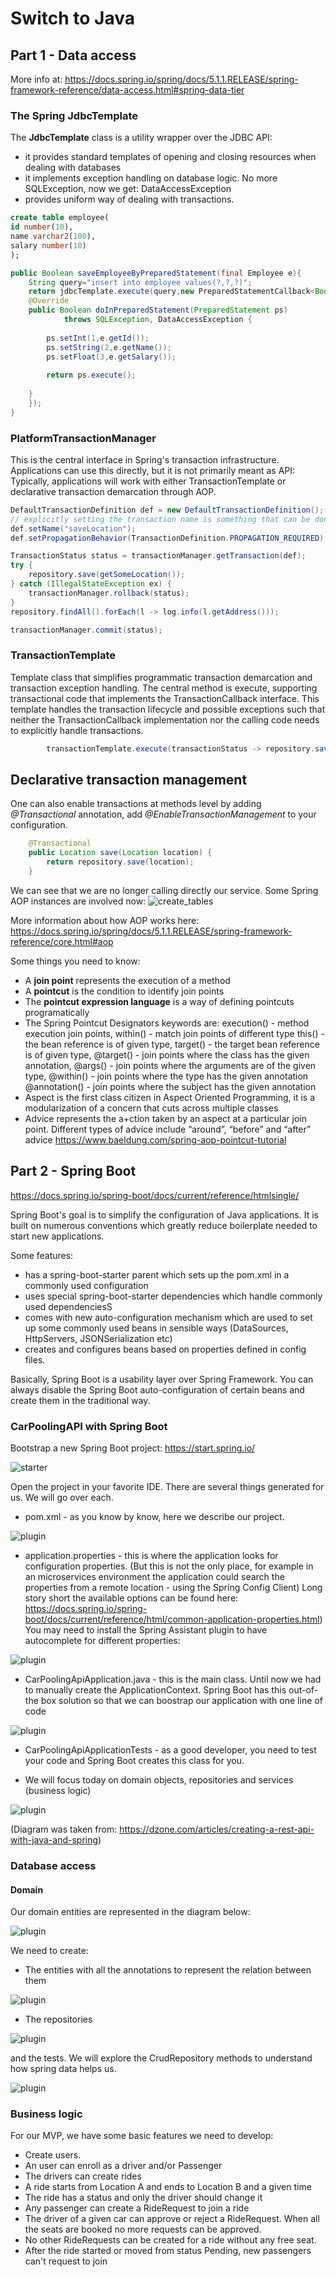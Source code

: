 # Switch to Java
## Part 1 - Data access

More info at:
https://docs.spring.io/spring/docs/5.1.1.RELEASE/spring-framework-reference/data-access.html#spring-data-tier

### The Spring JdbcTemplate

The **JdbcTemplate** class is a utility wrapper over the JDBC API:
* it provides standard templates of opening and closing resources when dealing with databases
* it implements exception handling on database logic. No more SQLException, now we get: DataAccessException
* provides uniform way of dealing with transactions.

```sql
create table employee(  
id number(10),  
name varchar2(100),  
salary number(10)  
);  
```


```java
public Boolean saveEmployeeByPreparedStatement(final Employee e){  
    String query="insert into employee values(?,?,?)";  
    return jdbcTemplate.execute(query,new PreparedStatementCallback<Boolean>(){  
    @Override  
    public Boolean doInPreparedStatement(PreparedStatement ps)  
            throws SQLException, DataAccessException {  
              
        ps.setInt(1,e.getId());  
        ps.setString(2,e.getName());  
        ps.setFloat(3,e.getSalary());  
              
        return ps.execute();  
              
    }  
    });  
}  
```

### PlatformTransactionManager

This is the central interface in Spring's transaction infrastructure. 
Applications can use this directly, but it is not primarily meant as API: Typically, applications will work with either TransactionTemplate or declarative transaction demarcation through AOP.

```java
DefaultTransactionDefinition def = new DefaultTransactionDefinition();
// explicitly setting the transaction name is something that can be done only programmatically
def.setName("saveLocation");
def.setPropagationBehavior(TransactionDefinition.PROPAGATION_REQUIRED);

TransactionStatus status = transactionManager.getTransaction(def);
try {
	repository.save(getSomeLocation());
} catch (IllegalStateException ex) {
	transactionManager.rollback(status);
}
repository.findAll().forEach(l -> log.info(l.getAddress()));

transactionManager.commit(status);
```

### TransactionTemplate

Template class that simplifies programmatic transaction demarcation and transaction exception handling.
The central method is execute, supporting transactional code that implements the TransactionCallback interface.
This template handles the transaction lifecycle and possible exceptions such that neither the TransactionCallback implementation nor the calling code needs to explicitly handle transactions.

```java
        transactionTemplate.execute(transactionStatus -> repository.save(getSomeLocation()));
```

## Declarative transaction management
One can also enable transactions at methods level by adding *@Transactional* annotation, add *@EnableTransactionManagement* to your configuration.

```java
    @Transactional
    public Location save(Location location) {
        return repository.save(location);
    }
```

We can see that we are no longer calling directly our service. Some Spring AOP instances are involved now:
![create_tables](https://github.com/mihaita-tinta/switch-to-java/blob/master/lesson%204/spring-transactions/transactions_call_stack.PNG)

More information about how AOP works here:
https://docs.spring.io/spring/docs/5.1.1.RELEASE/spring-framework-reference/core.html#aop

Some things you need to know:
* A **join point** represents the execution of a method
* A **pointcut** is the condition to identify join points
* The **pointcut expression language** is a way of defining pointcuts programatically
* The Spring Pointcut Designators keywords are: execution() - method execution join points, within() - match join points of different type
	this() - the bean reference is of given type, target() - the target bean reference is of given type,
	@target() - join points where the class has the given annotation,
	@args() - join points where the arguments are of the given type,
	@within() - join points where the type has the given annotation
	@annotation() - join points where the subject has the given annotation
* Aspect is the first class citizen in Aspect Oriented Programming, it is a modularization of a concern that cuts across multiple classes
* Advice represents the a+ction taken by an aspect at a particular join point. Different types of advice include “around”, “before” and “after” advice
https://www.baeldung.com/spring-aop-pointcut-tutorial

## Part 2 - Spring Boot

https://docs.spring.io/spring-boot/docs/current/reference/htmlsingle/

Spring Boot's goal is to simplify the configuration of Java applications. It is built on numerous conventions which 
greatly reduce boilerplate needed to start new applications.

Some features:
* has a spring-boot-starter parent which sets up the pom.xml in a commonly used configuration
* uses special spring-boot-starter dependencies which handle commonly used dependenciesS
* comes with new auto-configuration mechanism which are used to set up some commonly used beans in sensible ways 
(DataSources, HttpServers, JSONSerialization etc)
* creates and configures beans based on properties defined in config files.

Basically, Spring Boot is a usability layer over Spring Framework. You can always disable the Spring Boot 
auto-configuration of certain beans and create them in the traditional way.

### CarPoolingAPI with Spring Boot

Bootstrap a new Spring Boot project: https://start.spring.io/

![starter](https://github.com/mihaita-tinta/switch-to-java/blob/master/lesson%204/images/spring-boot-1.PNG)

Open the project in your favorite IDE. There are several things generated for us. We will go over each. 

* pom.xml - as you know by know, here we describe our project.

![plugin](https://github.com/mihaita-tinta/switch-to-java/blob/master/lesson%204/images/pom.PNG)

* application.properties - this is where the application looks for configuration properties. (But this is not the only place, for example
in an microservices environment the application could search the properties from a remote location - using the Spring Config Client)
Long story short the available options can be found here: https://docs.spring.io/spring-boot/docs/current/reference/html/common-application-properties.html)
You may need to install the Spring Assistant plugin to have autocomplete for different properties:
	
![plugin](https://github.com/mihaita-tinta/switch-to-java/blob/master/lesson%204/images/intellij-spring-assistant.PNG)

* CarPoolingApiApplication.java - this is the main class. Until now we had to manually create the ApplicationContext. Spring Boot has this out-of-the box solution
so that we can boostrap our application with one line of code

![plugin](https://github.com/mihaita-tinta/switch-to-java/blob/master/lesson%204/images/main-class.PNG)

* CarPoolingApiApplicationTests - as a good developer, you need to test your code and Spring Boot creates this class for you.

* We will focus today on domain objects, repositories and services (business logic)

![plugin](https://github.com/mihaita-tinta/switch-to-java/blob/master/lesson%204/images/rest.PNG)

(Diagram was taken from: https://dzone.com/articles/creating-a-rest-api-with-java-and-spring)

### Database access

#### Domain 

Our domain entities are represented in the diagram below:

![plugin](https://github.com/mihaita-tinta/switch-to-java/blob/master/lesson%204/images/schema.PNG)

We need to create:

* The entities with all the annotations to represent the relation between them

![plugin](https://github.com/mihaita-tinta/switch-to-java/blob/master/lesson%204/images/car.PNG)

* The repositories

![plugin](https://github.com/mihaita-tinta/switch-to-java/blob/master/lesson%204/images/car-repo.PNG)

and the tests. We will explore the CrudRepository methods to understand how spring data helps us.

![plugin](https://github.com/mihaita-tinta/switch-to-java/blob/master/lesson%204/images/car-repo-test.PNG)


### Business logic

For our MVP, we have some basic features we need to develop:

* Create users.
* An user can enroll as a driver and/or Passenger
* The drivers can create rides
* A ride starts from Location A and ends to Location B and a given time
* The ride has a status and only the driver should change it
* Any passenger can create a RideRequest to join a ride
* The driver of a given car can approve or reject a RideRequest. When all the seats are booked no more requests can be approved.
* No other RideRequests can be created for a ride without any free seat.
* After the ride started or moved from status Pending, new passengers can't request to join
